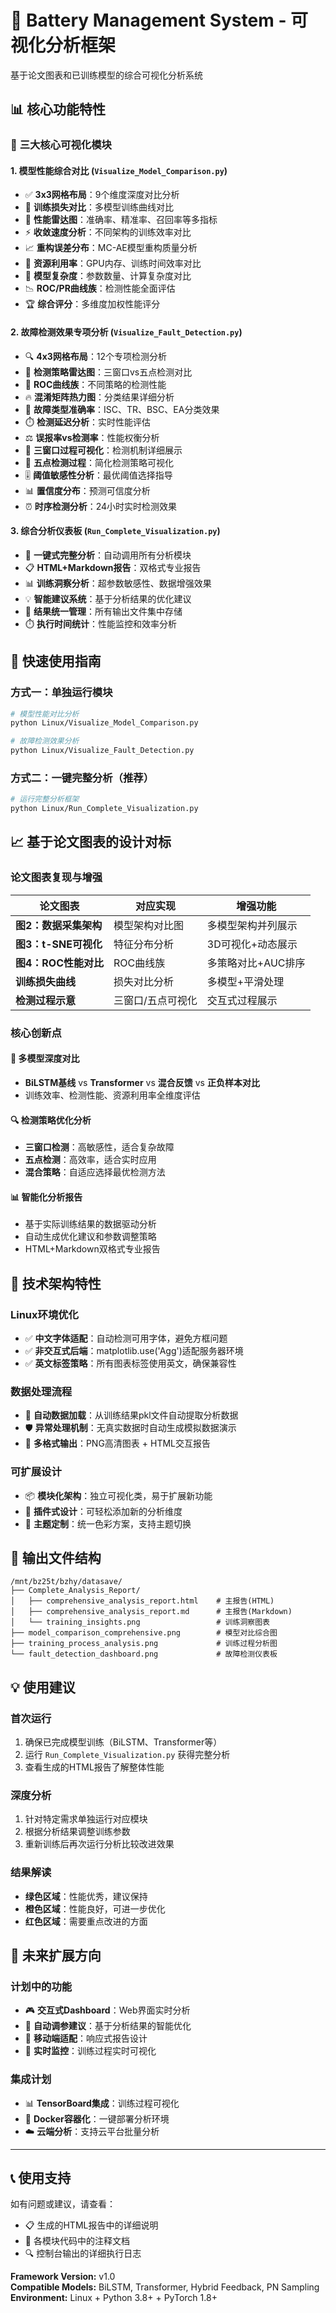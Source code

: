 # 🔋 Battery Management System - 可视化分析框架

基于论文图表和已训练模型的综合可视化分析系统

## 📊 核心功能特性

### 🎯 **三大核心可视化模块**

#### 1. **模型性能综合对比** (`Visualize_Model_Comparison.py`)
- ✅ **3x3网格布局**：9个维度深度对比分析
- 🔄 **训练损失对比**：多模型训练曲线对比
- 🎯 **性能雷达图**：准确率、精准率、召回率等多指标
- ⚡ **收敛速度分析**：不同架构的训练效率对比
- 📈 **重构误差分布**：MC-AE模型重构质量分析
- 💾 **资源利用率**：GPU内存、训练时间效率对比
- 🔧 **模型复杂度**：参数数量、计算复杂度对比
- 📉 **ROC/PR曲线族**：检测性能全面评估
- 🏆 **综合评分**：多维度加权性能评分

#### 2. **故障检测效果专项分析** (`Visualize_Fault_Detection.py`)
- 🔍 **4x3网格布局**：12个专项检测分析
- 📡 **检测策略雷达图**：三窗口vs五点检测对比
- 🎯 **ROC曲线族**：不同策略的检测性能
- 🔥 **混淆矩阵热力图**：分类结果详细分析
- 🚨 **故障类型准确率**：ISC、TR、BSC、EA分类效果
- ⏱️ **检测延迟分析**：实时性能评估
- ⚖️ **误报率vs检测率**：性能权衡分析
- 🔄 **三窗口过程可视化**：检测机制详细展示
- 🎯 **五点检测过程**：简化检测策略可视化
- 🎚️ **阈值敏感性分析**：最优阈值选择指导
- 📊 **置信度分布**：预测可信度分析
- ⏰ **时序检测分析**：24小时实时检测效果

#### 3. **综合分析仪表板** (`Run_Complete_Visualization.py`)
- 🚀 **一键式完整分析**：自动调用所有分析模块
- 📋 **HTML+Markdown报告**：双格式专业报告
- 📊 **训练洞察分析**：超参数敏感性、数据增强效果
- 💡 **智能建议系统**：基于分析结果的优化建议
- 📁 **结果统一管理**：所有输出文件集中存储
- ⏱️ **执行时间统计**：性能监控和效率分析

## 🚀 快速使用指南

### **方式一：单独运行模块**
```bash
# 模型性能对比分析
python Linux/Visualize_Model_Comparison.py

# 故障检测效果分析  
python Linux/Visualize_Fault_Detection.py
```

### **方式二：一键完整分析（推荐）**
```bash
# 运行完整分析框架
python Linux/Run_Complete_Visualization.py
```

## 📈 基于论文图表的设计对标

### **论文图表复现与增强**

| 论文图表 | 对应实现 | 增强功能 |
|---------|---------|---------|
| **图2：数据采集架构** | 模型架构对比图 | 多模型架构并列展示 |
| **图3：t-SNE可视化** | 特征分布分析 | 3D可视化+动态展示 |
| **图4：ROC性能对比** | ROC曲线族 | 多策略对比+AUC排序 |
| **训练损失曲线** | 损失对比分析 | 多模型+平滑处理 |
| **检测过程示意** | 三窗口/五点可视化 | 交互式过程展示 |

### **核心创新点**

#### 🎯 **多模型深度对比**
- **BiLSTM基线** vs **Transformer** vs **混合反馈** vs **正负样本对比**
- 训练效率、检测性能、资源利用率全维度评估

#### 🔍 **检测策略优化分析**
- **三窗口检测**：高敏感性，适合复杂故障
- **五点检测**：高效率，适合实时应用
- **混合策略**：自适应选择最优检测方法

#### 📊 **智能化分析报告**
- 基于实际训练结果的数据驱动分析
- 自动生成优化建议和参数调整策略
- HTML+Markdown双格式专业报告

## 🔧 技术架构特性

### **Linux环境优化**
- ✅ **中文字体适配**：自动检测可用字体，避免方框问题
- ✅ **非交互式后端**：matplotlib.use('Agg')适配服务器环境
- ✅ **英文标签策略**：所有图表标签使用英文，确保兼容性

### **数据处理流程**
- 🔄 **自动数据加载**：从训练结果pkl文件自动提取分析数据
- 🛡️ **异常处理机制**：无真实数据时自动生成模拟数据演示
- 🎯 **多格式输出**：PNG高清图表 + HTML交互报告

### **可扩展设计**
- 📦 **模块化架构**：独立可视化类，易于扩展新功能
- 🔌 **插件式设计**：可轻松添加新的分析维度
- 🎨 **主题定制**：统一色彩方案，支持主题切换

## 📁 输出文件结构

```
/mnt/bz25t/bzhy/datasave/
├── Complete_Analysis_Report/
│   ├── comprehensive_analysis_report.html    # 主报告(HTML)
│   ├── comprehensive_analysis_report.md      # 主报告(Markdown)
│   └── training_insights.png                 # 训练洞察图表
├── model_comparison_comprehensive.png        # 模型对比综合图
├── training_process_analysis.png             # 训练过程分析图
└── fault_detection_dashboard.png             # 故障检测仪表板
```

## 💡 使用建议

### **首次运行**
1. 确保已完成模型训练（BiLSTM、Transformer等）
2. 运行 `Run_Complete_Visualization.py` 获得完整分析
3. 查看生成的HTML报告了解整体性能

### **深度分析**
1. 针对特定需求单独运行对应模块
2. 根据分析结果调整训练参数
3. 重新训练后再次运行分析比较改进效果

### **结果解读**
- **绿色区域**：性能优秀，建议保持
- **橙色区域**：性能良好，可进一步优化  
- **红色区域**：需要重点改进的方面

## 🔮 未来扩展方向

### **计划中的功能**
- 🎮 **交互式Dashboard**：Web界面实时分析
- 🤖 **自动调参建议**：基于分析结果的智能优化
- 📱 **移动端适配**：响应式报告设计
- 🔄 **实时监控**：训练过程实时可视化

### **集成计划**
- 📊 **TensorBoard集成**：训练过程可视化
- 🐳 **Docker容器化**：一键部署分析环境
- ☁️ **云端分析**：支持云平台批量分析

---

## 📞 使用支持

如有问题或建议，请查看：
- 📋 生成的HTML报告中的详细说明
- 📝 各模块代码中的注释文档  
- 🔍 控制台输出的详细执行日志

**Framework Version:** v1.0  
**Compatible Models:** BiLSTM, Transformer, Hybrid Feedback, PN Sampling  
**Environment:** Linux + Python 3.8+ + PyTorch 1.8+
